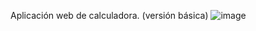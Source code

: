 Aplicación web de calculadora. (versión básica)
![image](https://user-images.githubusercontent.com/48354474/122093417-5ae74480-ce0b-11eb-9f49-ef691ba18e97.png)
